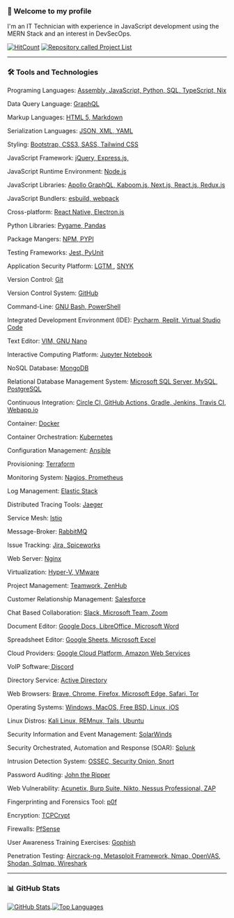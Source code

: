 ### 👋 Welcome to my profile
I'm an IT Technician with experience in JavaScript development using the MERN Stack and an interest in DevSecOps.

[![HitCount](https://hits.dwyl.com/RosaleeKnight/RosaleeKnight.svg?style=flat)](http://hits.dwyl.com/RosaleeKnight/RosaleeKnight)
<a href="https://github.com/RosaleeKnight/project-list"><img src="https://user-images.githubusercontent.com/97799058/159589581-2bd9a2a7-6e46-464f-a0c1-19a3ffacd3bf.svg" alt="Repository called Project List" ></a>

-----
### 🛠️ Tools and Technologies
Programing Languages: <a href="https://developer.arm.com/documentation/dui0473/c/writing-arm-assembly-language"> Assembly, </a>  <a href="https://developer.mozilla.org/en-US/docs/Web/JavaScript"> JavaScript, </a> <a href="https://www.python.org/"> Python, </a> <a href="https://www.ibm.com/docs/en/db2/10.5?topic=fundamentals-sql"> SQL, </a> <a href="https://www.typescriptlang.org/"> TypeScript, </a> <a href="https://nixos.wiki/wiki/Nix_Expression_Language"> Nix </a>  

Data Query Language: <a href="https://graphql.org/"> GraphQL </a> 

Markup Languages: <a href="https://html.spec.whatwg.org/multipage/"> HTML 5, </a> <a href="https://www.markdownguide.org/"> Markdown </a> 

Serialization Languages: <a href="https://www.json.org/json-en.html"> JSON, </a> <a href="https://www.w3schools.com/xml/xml_whatis.asp"> XML, </a> <a href="https://yaml.org/"> YAML </a> 

Styling: <a href="https://getbootstrap.com/"> Bootstrap, </a> <a href="https://www.w3.org/Style/CSS/"> CSS3, </a> <a href="https://sass-lang.com/"> SASS, </a> <a href="https://tailwindcss.com/"> Tailwind CSS </a> 

JavaScript Framework: <a href="https://jquery.com/"> jQuery, </a> <a href="https://expressjs.com/"> Express.js, </a>  

JavaScript Runtime Environment: <a href="https://nodejs.org/en/"> Node.js </a>

JavaScript Libraries: <a href="https://www.apollographql.com/"> Apollo GraphQL, </a> <a href="https://kaboomjs.com/"> Kaboom.js, </a> <a href="https://nextjs.org/"> Next.js, </a> <a href="https://reactjs.org/"> React.js, </a> <a href="https://react-redux.js.org/"> Redux.js </a> 

JavaScript Bundlers: <a href="https://esbuild.github.io/"> esbuild, </a> <a href="https://webpack.js.org/"> webpack </a>

Cross-platform: <a href="https://reactnative.dev/"> React Native, </a> <a href="https://www.electronjs.org/"> Electron.js </a> 

Python Libraries: <a href="https://www.pygame.org/"> Pygame, </a> <a href="https://pandas.pydata.org/"> Pandas </a> 

Package Mangers: <a href="https://www.npmjs.com/"> NPM, </a> <a href="https://pypi.org/"> PYPI </a> 

Testing Frameworks: <a href="https://jestjs.io/"> Jest, </a> <a href="https://wiki.python.org/moin/PyUnit"> PyUnit </a> 

Application Security Platform: <a href="https://lgtm.com/"> LGTM </a>, <a href="https://snyk.io/"> SNYK </a>  

Version Control: <a href="https://git-scm.com/"> Git </a> 

Version Control System: <a href="https://github.com/"> GitHub </a> 

Command-Line: <a href="https://www.gnu.org/software/bash/"> GNU Bash, </a> <a href="https://docs.microsoft.com/en-us/powershell/"> PowerShell </a> 

Integrated Development Environment (IDE): <a href="https://www.jetbrains.com/pycharm/"> Pycharm, </a> <a href="https://replit.com/"> Replit, </a> <a href="https://code.visualstudio.com/"> Virtual Studio Code </a> 

Text Editor: <a href="https://www.vim.org/"> VIM, </a> <a href="https://www.nano-editor.org/"> GNU Nano </a> 

Interactive Computing Platform: <a href="https://jupyter.org/"> Jupyter Notebook </a> 

NoSQL Database: <a href="https://www.mongodb.com/"> MongoDB </a> 

Relational Database Management System: <a href="https://docs.microsoft.com/en-us/sql/ssms/"> Microsoft SQL Server, </a> <a href="https://www.mysql.com/"> MySQL, </a> <a href="https://www.postgresql.org/"> PostgreSQL </a>   

Continuous Integration: <a href="https://circleci.com/"> Circle CI, </a> <a href="https://github.com/features/actions"> GitHub Actions, </a> <a href="https://gradle.org/"> Gradle, </a> <a href="https://www.jenkins.io/"> Jenkins, </a> <a href="https://www.travis-ci.com/"> Travis CI, <a href="https://webapp.io/"> Webapp.io </a>

Container: <a href="https://www.docker.com/"> Docker </a> 

Container Orchestration: <a href="https://kubernetes.io/"> Kubernetes </a> 

Configuration Management: <a href="https://www.ansible.com/"> Ansible </a> 

Provisioning: <a href="https://www.terraform.io/"> Terraform </a> 

Monitoring System: <a href="https://www.nagios.org/"> Nagios, </a> <a href="https://prometheus.io/"> Prometheus </a> 

Log Management: <a href="https://www.elastic.co/elastic-stack/"> Elastic Stack </a> 

Distributed Tracing Tools: <a href="https://www.jaegertracing.io/"> Jaeger </a>

Service Mesh: <a href="https://istio.io/"> Istio </a> 

Message-Broker: <a href="https://www.rabbitmq.com/"> RabbitMQ </a> 

Issue Tracking: <a href="https://www.atlassian.com/software/jira"> Jira, </a> <a href="https://www.spiceworks.com/free-help-desk-software/"> Spiceworks </a> 

Web Server: <a href="https://www.nginx.com/"> Nginx </a> 

Virtualization: <a href="https://learn.microsoft.com/en-us/virtualization/hyper-v-on-windows/about/"> Hyper-V, </a> <a href="https://vmc.vmware.com/"> VMware </a> 

Project Management: <a href="https://www.teamwork.com/"> Teamwork, </a> <a href="https://www.zenhub.com/"> ZenHub </a> 

Customer Relationship Management: <a href="https://www.salesforce.com/ca/"> Salesforce </a>  

Chat Based Collaboration: <a href="https://slack.com/"> Slack, </a> <a href="https://www.microsoft.com/en-ca/microsoft-teams/group-chat-software"> Microsoft Team, </a> <a href="https://www.zoom.us/"> Zoom </a>

Document Editor: <a href="https://docs.google.com/">  Google Docs, </a> <a href="https://www.libreoffice.org/"> LibreOffice, </a> <a href="https://www.microsoft.com/en-ww/microsoft-365/word"> Microsoft Word </a>

Spreadsheet Editor: <a href="https://www.google.com/sheets/about/"> Google Sheets, </a> <a href="https://www.microsoft.com/en-us/microsoft-365/excel"> Microsoft Excel </a>  

Cloud Providers: <a href="https://cloud.google.com/"> Google Cloud Platform, </a> <a href="https://aws.amazon.com/"> Amazon Web Services </a> 

VoIP Software:<a href="https://discord.com/"> Discord </a> 

Directory Service: <a href="https://learn.microsoft.com/en-us/windows-server/identity/ad-ds/get-started/virtual-dc/active-directory-domain-services-overview"> Active Directory </a>  

Web Browsers: <a href="https://brave.com/"> Brave, </a>  <a href="https://www.google.ca/intl/en_ca/chrome/"> Chrome, </a> <a href="https://www.mozilla.org/en-CA/firefox/"> Firefox, </a> <a href="https://www.microsoft.com/en-us/edge"> Microsoft Edge, </a> <a href="https://www.apple.com/ca/safari/"> Safari, </a> <a href="https://www.torproject.org/"> Tor </a>

Operating Systems: <a href="https://www.microsoft.com/en-ca/windows/windows-11"> Windows, </a> <a href="https://www.apple.com/ca/macos/monterey/"> MacOS, </a> <a href="https://www.freebsd.org/"> Free BSD, </a> <a href="https://www.linux.org/"> Linux, </a> <a href="https://www.android.com/intl/en_ca/ Android,"> <a href="https://www.apple.com/ca/ios/ios-16/"> iOS </a>

Linux Distros: <a href="https://www.kali.org/"> Kali Linux, </a> <a href="https://remnux.org/"> REMnux, </a> <a href="https://tails.boum.org/"> Tails, </a> <a href="https://ubuntu.com/"> Ubuntu </a> 

Security Information and Event Management: <a href="https://www.solarwinds.com/"> SolarWinds </a>

Security Orchestrated, Automation and Response (SOAR): <a href="https://www.splunk.com/"> Splunk </a>

Intrusion Detection System: <a href="https://www.ossec.net/"> OSSEC, </a> <a href="https://securityonionsolutions.com/"> Security Onion, </a> <a href="https://www.snort.org/"> Snort </a>

Password Auditing: <a href="https://www.openwall.com/john/"> John the Ripper </a>

Web Vulnerability: <a href="https://www.acunetix.com/"> Acunetix, </a> <a href="https://portswigger.net/burp"> Burp Suite, </a> <a href="https://cirt.net/Nikto2"> Nikto, </a> <a href="https://www.tenable.com/products/nessus/nessus-professional"> Nessus Professional, </a> <a href="https://owasp.org/www-project-zap/"> ZAP </a>

Fingerprinting and Forensics Tool: <a href="https://lcamtuf.coredump.cx/p0f3/"> p0f </a>

Encryption: <a href="https://en.wikipedia.org/wiki/Tcpcrypt"> TCPCrypt </a>

Firewalls: <a href="https://www.pfsense.org/"> PfSense </a>

User Awareness Training Exercises: <a href="https://getgophish.com/"> Gophish </a>

Penetration Testing: <a href="https://www.aircrack-ng.org/"> Aircrack-ng, </a> <a href="https://www.metasploit.com/"> Metasploit Framework, </a> <a href="https://nmap.org/"> Nmap, </a> <a href="https://www.openvas.org/"> OpenVAS, </a> <a href="https://www.shodan.io/"> Shodan, </a> <a href="https://sqlmap.org/"> Sqlmap, </a> <a href="https://www.wireshark.org/"> Wireshark </a>

-----
### 📊 GitHub Stats
<a href="https://github.com/RosaleeKnight/github-readme-stats"><img align="center" src="https://github-readme-stats.vercel.app/api?username=RosaleeKnight&show_icons=true&theme=nord&count_private=true" alt="GitHub Stats" /> </a>
<a href="https://github.com/RosaleeKnight/github-readme-stats"><img align="center" src="https://github-readme-stats.vercel.app/api/top-langs/?username=RosaleeKnight&layout=compact&theme=nord&langs_count=10&hide=jupyter%20notebook" alt="Top Languages" /></a>
